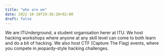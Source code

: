 ```yaml
---
title: "who are we"
date: 2022-10-10T19:36:28+02:00
draft: false
---
```

  
We are ITUnderground, a student organisation herer at ITU. We host hacking workshops where anyone at any skill level can come to both learn and do a bit of hacking. We also host CTF (Capture The Flag) events, where you compete in jeopardy-style hacking challenges.  
